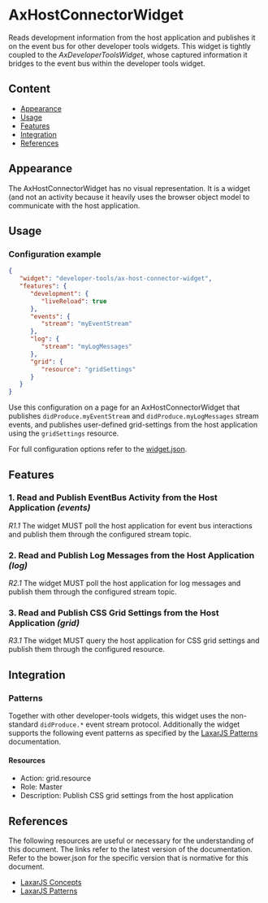 # AxHostConnectorWidget

Reads development information from the host application and publishes it on the event bus for other developer tools widgets.
This widget is tightly coupled to the _AxDeveloperToolsWidget_, whose captured information it bridges to the event bus within the developer tools widget.


## Content

* [Appearance](#appearance)
* [Usage](#usage)
* [Features](#features)
* [Integration](#integration)
* [References](#references)


## Appearance

The AxHostConnectorWidget has no visual representation.
It is a widget (and not an activity because it heavily uses the browser object model to communicate with the host application.


## Usage

### Configuration example

```json
{
   "widget": "developer-tools/ax-host-connector-widget",
   "features": {
      "development": {
         "liveReload": true
      },
      "events": {
         "stream": "myEventStream"
      },
      "log": {
         "stream": "myLogMessages"
      },
      "grid": {
         "resource": "gridSettings"
      }
   }
}
```

Use this configuration on a page for an AxHostConnectorWidget that publishes `didProduce.myEventStream` and
`didProduce.myLogMessages` stream events, and publishes user-defined grid-settings from the host application using the `gridSettings` resource.

For full configuration options refer to the [widget.json](widget.json).


## Features

### 1. Read and Publish EventBus Activity from the Host Application _(events)_ 

*R1.1* The widget MUST poll the host application for event bus interactions and publish them through the configured stream topic.


### 2. Read and Publish Log Messages from the Host Application _(log)_ 

*R2.1* The widget MUST poll the host application for log messages and publish them through the configured stream topic.


### 3. Read and Publish CSS Grid Settings from the Host Application _(grid)_

*R3.1* The widget MUST query the host application for CSS grid settings and publish them through the configured resource.


## Integration

### Patterns

Together with other developer-tools widgets, this widget uses the non-standard `didProduce.*` event stream protocol.
Additionally the widget supports the following event patterns as specified by the [LaxarJS Patterns] documentation.

#### Resources

* Action: grid.resource
* Role: Master
* Description: Publish CSS grid settings from the host application


## References

The following resources are useful or necessary for the understanding of this document.
The links refer to the latest version of the documentation.
Refer to the bower.json for the specific version that is normative for this document.

* [LaxarJS Concepts]
* [LaxarJS Patterns]

[LaxarJS Concepts]: https://github.com/LaxarJS/laxar/blob/master/docs/concepts.md "LaxarJS Concepts"
[LaxarJS Patterns]: https://github.com/LaxarJS/laxar_patterns/blob/master/docs/index.md "LaxarJS Patterns"
